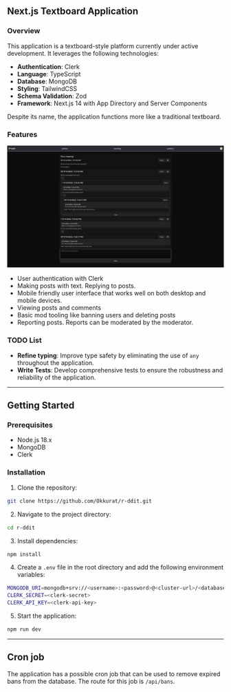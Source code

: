## Next.js Textboard Application

### Overview

This application is a textboard-style platform currently under active development. It leverages the following technologies:

- **Authentication**: Clerk
- **Language**: TypeScript
- **Database**: MongoDB
- **Styling**: TailwindCSS
- **Schema Validation**: Zod
- **Framework**: Next.js 14 with App Directory and Server Components

Despite its name, the application functions more like a traditional textboard.

### Features

![Example view of the site](./assets/example.png)

- User authentication with Clerk
- Making posts with text. Replying to posts.
- Mobile friendly user interface that works well on both desktop and mobile devices.
- Viewing posts and comments
- Basic mod tooling like banning users and deleting posts
- Reporting posts. Reports can be moderated by the moderator.

### TODO List
- **Refine typing**: Improve type safety by eliminating the use of `any` throughout the application.
- **Write Tests**: Develop comprehensive tests to ensure the robustness and reliability of the application.

---

## Getting Started

### Prerequisites
- Node.js 18.x
- MongoDB
- Clerk

### Installation
1. Clone the repository:
```bash
git clone https://github.com/Okkurat/r-ddit.git
```
2. Navigate to the project directory:
```bash
cd r-ddit
```
3. Install dependencies:
```bash
npm install
```
4. Create a `.env` file in the root directory and add the following environment variables:
```bash
MONGODB_URI=mongodb+srv://<username>:<password>@<cluster-url>/<database-name>?retryWrites=true&w=majority
CLERK_SECRET=<clerk-secret>
CLERK_API_KEY=<clerk-api-key>
```
5. Start the application:
```bash
npm run dev
```

---

## Cron job

The application has a possible cron job that can be used to remove expired bans from the database. The route for this job is `/api/bans`.